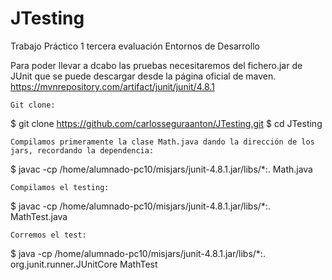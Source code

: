 # JTesting
Trabajo Práctico 1 tercera evaluación Entornos de Desarrollo

Para poder llevar a dcabo las pruebas necesitaremos del fichero.jar de JUnit que se puede descargar desde la página oficial de maven. https://mvnrepository.com/artifact/junit/junit/4.8.1

    Git clone:

$ git clone https://github.com/carlosseguraanton/JTesting.git
$ cd JTesting

    Compilamos primeramente la clase Math.java dando la dirección de los jars, recordando la dependencia:

$ javac -cp /home/alumnado-pc10/misjars/junit-4.8.1.jar/libs/*:.  Math.java

    Compilamos el testing:

$ javac -cp /home/alumnado-pc10/misjars/junit-4.8.1.jar/libs/*:.  MathTest.java

    Corremos el test:

$ java -cp /home/alumnado-pc10/misjars/junit-4.8.1.jar/libs/*:. org.junit.runner.JUnitCore  MathTest
